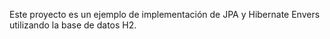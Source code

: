 Este proyecto es un ejemplo de implementación de JPA y Hibernate Envers utilizando la base de datos H2.

